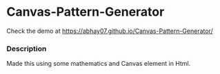 # Canvas-Pattern-Generator
Check the demo at https://abhay07.github.io/Canvas-Pattern-Generator/
### Description
Made this using some mathematics and Canvas element in Html.